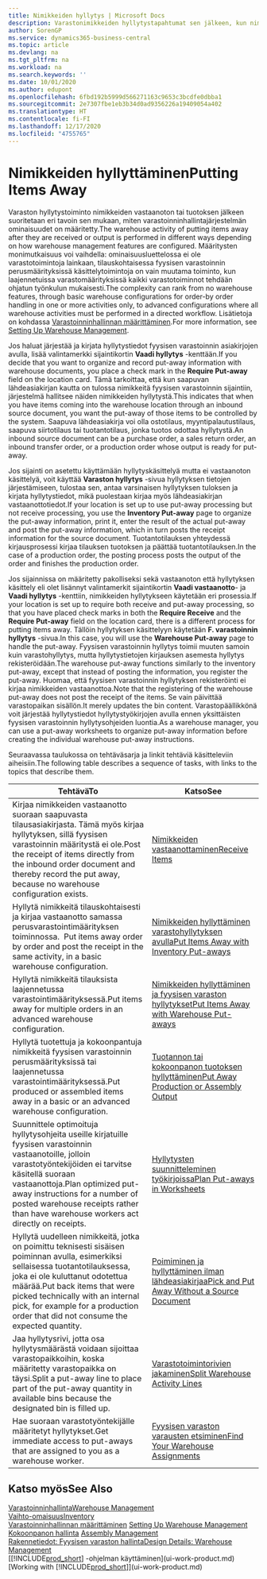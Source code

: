 ```yaml
---
title: Nimikkeiden hyllytys | Microsoft Docs
description: Varastonimikkeiden hyllytystapahtumat sen jälkeen, kun nimikkeet on vastaanotettu tai tuotettu, suoritetaan eri tavoin sen mukaan, miten varastoinninhallintajärjestelmän ominaisuudet on määritetty.
author: SorenGP
ms.service: dynamics365-business-central
ms.topic: article
ms.devlang: na
ms.tgt_pltfrm: na
ms.workload: na
ms.search.keywords: ''
ms.date: 10/01/2020
ms.author: edupont
ms.openlocfilehash: 6fbd192b5999d566271163c9653c3bcdfe0dbba1
ms.sourcegitcommit: 2e7307fbe1eb3b34d0ad9356226a19409054a402
ms.translationtype: HT
ms.contentlocale: fi-FI
ms.lasthandoff: 12/17/2020
ms.locfileid: "4755765"
---
```

# <a name="putting-items-away"></a><span data-ttu-id="602a0-103">Nimikkeiden hyllyttäminen</span><span class="sxs-lookup"><span data-stu-id="602a0-103">Putting Items Away</span></span>
<span data-ttu-id="602a0-104">Varaston hyllytystoiminto nimikkeiden vastaanoton tai tuotoksen jälkeen suoritetaan eri tavoin sen mukaan, miten varastoinninhallintajärjestelmän ominaisuudet on määritetty.</span><span class="sxs-lookup"><span data-stu-id="602a0-104">The warehouse activity of putting items away after they are received or output is performed in different ways depending on how warehouse management features are configured.</span></span> <span data-ttu-id="602a0-105">Määritysten monimutkaisuus voi vaihdella: ominaisuusluettelossa ei ole varastotoimintoja lainkaan, tilauskohtaisessa fyysisen varastoinnin perusmäärityksissä käsittelytoimintoja on vain muutama toiminto, kun laajennetuissa varastomäärityksissä kaikki varastotoiminnot tehdään ohjatun työnkulun mukaisesti.</span><span class="sxs-lookup"><span data-stu-id="602a0-105">The complexity can rank from no warehouse features, through basic warehouse configurations for order-by order handling in one or more activities only, to advanced configurations where all warehouse activities must be performed in a directed workflow.</span></span> <span data-ttu-id="602a0-106">Lisätietoja on kohdassa [Varastoinninhallinnan määrittäminen](warehouse-setup-warehouse.md).</span><span class="sxs-lookup"><span data-stu-id="602a0-106">For more information, see [Setting Up Warehouse Management](warehouse-setup-warehouse.md).</span></span>

<span data-ttu-id="602a0-107">Jos haluat järjestää ja kirjata hyllytystiedot fyysisen varastoinnin asiakirjojen avulla, lisää valintamerkki sijaintikortin **Vaadi hyllytys** -kenttään.</span><span class="sxs-lookup"><span data-stu-id="602a0-107">If you decide that you want to organize and record put-away information with warehouse documents, you place a check mark in the **Require Put-away** field on the location card.</span></span> <span data-ttu-id="602a0-108">Tämä tarkoittaa, että kun saapuvan lähdeasiakirjan kautta on tulossa nimikkeitä fyysisen varastoinnin sijaintiin, järjestelmä hallitsee näiden nimikkeiden hyllytystä.</span><span class="sxs-lookup"><span data-stu-id="602a0-108">This indicates that when you have items coming into the warehouse location through an inbound source document, you want the put-away of those items to be controlled by the system.</span></span> <span data-ttu-id="602a0-109">Saapuva lähdeasiakirja voi olla ostotilaus, myyntipalautustilaus, saapuva siirtotilaus tai tuotantotilaus, jonka tuotos odottaa hyllytystä.</span><span class="sxs-lookup"><span data-stu-id="602a0-109">An inbound source document can be a purchase order, a sales return order, an inbound transfer order, or a production order whose output is ready for put-away.</span></span>  

<span data-ttu-id="602a0-110">Jos sijainti on asetettu käyttämään hyllytyskäsittelyä mutta ei vastaanoton käsittelyä, voit käyttää **Varaston hyllytys** -sivua hyllytyksen tietojen järjestämiseen, tulostaa sen, antaa varsinaisen hyllytyksen tuloksen ja kirjata hyllytystiedot, mikä puolestaan kirjaa myös lähdeasiakirjan vastaanottotiedot.</span><span class="sxs-lookup"><span data-stu-id="602a0-110">If your location is set up to use put-away processing but not receive processing, you use the **Inventory Put-away** page to organize the put-away information, print it, enter the result of the actual put-away and post the put-away information, which in turn posts the receipt information for the source document.</span></span> <span data-ttu-id="602a0-111">Tuotantotilauksen yhteydessä kirjausprosessi kirjaa tilauksen tuotoksen ja päättää tuotantotilauksen.</span><span class="sxs-lookup"><span data-stu-id="602a0-111">In the case of a production order, the posting process posts the output of the order and finishes the production order.</span></span>

<span data-ttu-id="602a0-112">Jos sijainnissa on määritetty pakolliseksi sekä vastaanoton että hyllytyksen käsittely eli olet lisännyt valintamerkit sijaintikortin **Vaadi vastaanotto**- ja **Vaadi hyllytys** -kenttiin, nimikkeiden hyllytykseen käytetään eri prosessia.</span><span class="sxs-lookup"><span data-stu-id="602a0-112">If your location is set up to require both receive and put-away processing, so that you have placed check marks in both the **Require Receive** and the **Require Put-away** field on the location card, there is a different process for putting items away.</span></span> <span data-ttu-id="602a0-113">Tällöin hyllytyksen käsittelyyn käytetään **F. varastoinnin hyllytys** -sivua.</span><span class="sxs-lookup"><span data-stu-id="602a0-113">In this case, you will use the **Warehouse Put-away** page to handle the put-away.</span></span> <span data-ttu-id="602a0-114">Fyysisen varastoinnin hyllytys toimii muuten samoin kuin varastohyllytys, mutta hyllytystietojen kirjauksen asemesta hyllytys rekisteröidään.</span><span class="sxs-lookup"><span data-stu-id="602a0-114">The warehouse put-away functions similarly to the inventory put-away, except that instead of posting the information, you register the put-away.</span></span> <span data-ttu-id="602a0-115">Huomaa, että fyysisen varastoinnin hyllytyksen rekisteröinti ei kirjaa nimikkeiden vastaanottoa.</span><span class="sxs-lookup"><span data-stu-id="602a0-115">Note that the registering of the warehouse put-away does not post the receipt of the items.</span></span> <span data-ttu-id="602a0-116">Se vain päivittää varastopaikan sisällön.</span><span class="sxs-lookup"><span data-stu-id="602a0-116">It merely updates the bin content.</span></span> <span data-ttu-id="602a0-117">Varastopäällikkönä voit järjestää hyllytystiedot hyllytystyökirjojen avulla ennen yksittäisten fyysisen varastoinnin hyllytysohjeiden luontia.</span><span class="sxs-lookup"><span data-stu-id="602a0-117">As a warehouse manager, you can use a put-away worksheets to organize put-away information before creating the individual warehouse put-away instructions.</span></span>

<span data-ttu-id="602a0-118">Seuraavassa taulukossa on tehtäväsarja ja linkit tehtäviä käsitteleviin aiheisiin.</span><span class="sxs-lookup"><span data-stu-id="602a0-118">The following table describes a sequence of tasks, with links to the topics that describe them.</span></span>   

|<span data-ttu-id="602a0-119">**Tehtävä**</span><span class="sxs-lookup"><span data-stu-id="602a0-119">**To**</span></span>|<span data-ttu-id="602a0-120">**Katso**</span><span class="sxs-lookup"><span data-stu-id="602a0-120">**See**</span></span>|  
|------------|-------------|  
|<span data-ttu-id="602a0-121">Kirjaa nimikkeiden vastaanotto suoraan saapuvasta tilausasiakirjasta. Tämä myös kirjaa hyllytyksen, sillä fyysisen varastoinnin määritystä ei ole.</span><span class="sxs-lookup"><span data-stu-id="602a0-121">Post the receipt of items directly from the inbound order document and thereby record the put away, because no warehouse configuration exists.</span></span>|[<span data-ttu-id="602a0-122">Nimikkeiden vastaanottaminen</span><span class="sxs-lookup"><span data-stu-id="602a0-122">Receive Items</span></span>](warehouse-how-receive-items.md)|  
|<span data-ttu-id="602a0-123">Hyllytä nimikkeitä tilauskohtaisesti ja kirjaa vastaanotto samassa perusvarastointimäärityksen toiminnossa.  </span><span class="sxs-lookup"><span data-stu-id="602a0-123">Put items away order by order and post the receipt in the same activity, in a basic warehouse configuration.</span></span>|[<span data-ttu-id="602a0-124">Nimikkeiden hyllyttäminen varastohyllytyksen avulla</span><span class="sxs-lookup"><span data-stu-id="602a0-124">Put Items Away with Inventory Put-aways</span></span>](warehouse-how-to-put-items-away-with-inventory-put-aways.md)|  
|<span data-ttu-id="602a0-125">Hyllytä nimikkeitä tilauksista laajennetussa varastointimäärityksessä.</span><span class="sxs-lookup"><span data-stu-id="602a0-125">Put items away for multiple orders in an advanced warehouse configuration.</span></span>|[<span data-ttu-id="602a0-126">Nimikkeiden hyllyttäminen ja fyysisen varaston hyllytykset</span><span class="sxs-lookup"><span data-stu-id="602a0-126">Put Items Away with Warehouse Put-aways</span></span>](warehouse-how-to-put-items-away-with-warehouse-put-aways.md)|  
|<span data-ttu-id="602a0-127">Hyllytä tuotettuja ja kokoonpantuja nimikkeitä fyysisen varastoinnin perusmäärityksissä tai laajennetussa varastointimäärityksessä.</span><span class="sxs-lookup"><span data-stu-id="602a0-127">Put produced or assembled items away in a basic or an advanced warehouse configuration.</span></span>|[<span data-ttu-id="602a0-128">Tuotannon tai kokoonpanon tuotoksen hyllyttäminen</span><span class="sxs-lookup"><span data-stu-id="602a0-128">Put Away Production or Assembly Output</span></span>](warehouse-how-to-put-away-production-output.md)|
|<span data-ttu-id="602a0-129">Suunnittele optimoituja hyllytysohjeita useille kirjatuille fyysisen varastoinnin vastaanotoille, jolloin varastotyöntekijöiden ei tarvitse käsitellä suoraan vastaanottoja.</span><span class="sxs-lookup"><span data-stu-id="602a0-129">Plan optimized put-away instructions for a number of posted warehouse receipts rather than have warehouse workers act directly on receipts.</span></span>|[<span data-ttu-id="602a0-130">Hyllytysten suunnitteleminen työkirjoissa</span><span class="sxs-lookup"><span data-stu-id="602a0-130">Plan Put-aways in Worksheets</span></span>](warehouse-how-to-plan-put-aways-in-worksheets.md)|  
|<span data-ttu-id="602a0-131">Hyllytä uudelleen nimikkeitä, jotka on poimittu teknisesti sisäisen poiminnan avulla, esimerkiksi sellaisessa tuotantotilauksessa, joka ei ole kuluttanut odotettua määrää.</span><span class="sxs-lookup"><span data-stu-id="602a0-131">Put back items that were picked technically with an internal pick, for example for a production order that did not consume the expected quantity.</span></span>|[<span data-ttu-id="602a0-132">Poimiminen ja hyllyttäminen ilman lähdeasiakirjaa</span><span class="sxs-lookup"><span data-stu-id="602a0-132">Pick and Put Away Without a Source Document</span></span>](warehouse-how-to-create-put-aways-from-internal-put-aways.md)|
|<span data-ttu-id="602a0-133">Jaa hyllytysrivi, jotta osa hyllytysmäärästä voidaan sijoittaa varastopaikkoihin, koska määritetty varastopaikka on täysi.</span><span class="sxs-lookup"><span data-stu-id="602a0-133">Split a put-away line to place part of the put-away quantity in available bins because the designated bin is filled up.</span></span>|[<span data-ttu-id="602a0-134"> Varastotoimintorivien jakaminen</span><span class="sxs-lookup"><span data-stu-id="602a0-134">Split Warehouse Activity Lines</span></span>](warehouse-how-to-split-warehouse-activity-lines.md)|
|<span data-ttu-id="602a0-135">Hae suoraan varastotyöntekijälle määritetyt hyllytykset.</span><span class="sxs-lookup"><span data-stu-id="602a0-135">Get immediate access to put-aways that are assigned to you as a warehouse worker.</span></span>|[<span data-ttu-id="602a0-136">Fyysisen varaston varausten etsiminen</span><span class="sxs-lookup"><span data-stu-id="602a0-136">Find Your Warehouse Assignments</span></span>](warehouse-how-to-find-your-warehouse-assignments.md)|    

## <a name="see-also"></a><span data-ttu-id="602a0-137">Katso myös</span><span class="sxs-lookup"><span data-stu-id="602a0-137">See Also</span></span>  
[<span data-ttu-id="602a0-138">Varastoinninhallinta</span><span class="sxs-lookup"><span data-stu-id="602a0-138">Warehouse Management</span></span>](warehouse-manage-warehouse.md)  
[<span data-ttu-id="602a0-139">Vaihto-omaisuus</span><span class="sxs-lookup"><span data-stu-id="602a0-139">Inventory</span></span>](inventory-manage-inventory.md)  
<span data-ttu-id="602a0-140">[Varastoinninhallinnan määrittäminen](warehouse-setup-warehouse.md)   </span><span class="sxs-lookup"><span data-stu-id="602a0-140">[Setting Up Warehouse Management](warehouse-setup-warehouse.md)   </span></span>  
<span data-ttu-id="602a0-141">[Kokoonpanon hallinta](assembly-assemble-items.md)  </span><span class="sxs-lookup"><span data-stu-id="602a0-141">[Assembly Management](assembly-assemble-items.md)  </span></span>  
[<span data-ttu-id="602a0-142">Rakennetiedot: Fyysisen varaston hallinta</span><span class="sxs-lookup"><span data-stu-id="602a0-142">Design Details: Warehouse Management</span></span>](design-details-warehouse-management.md)  
<span data-ttu-id="602a0-143">[[!INCLUDE[prod_short](includes/prod_short.md)] -ohjelman käyttäminen](ui-work-product.md)</span><span class="sxs-lookup"><span data-stu-id="602a0-143">[Working with [!INCLUDE[prod_short](includes/prod_short.md)]](ui-work-product.md)</span></span>  
